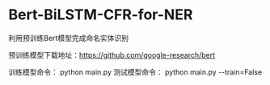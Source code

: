 # Bert-BiLSTM-CFR-for-NER
利用预训练Bert模型完成命名实体识别

预训练模型下载地址：https://github.com/google-research/bert

训练模型命令：
python main.py
测试模型命令：
python main.py --train=False
